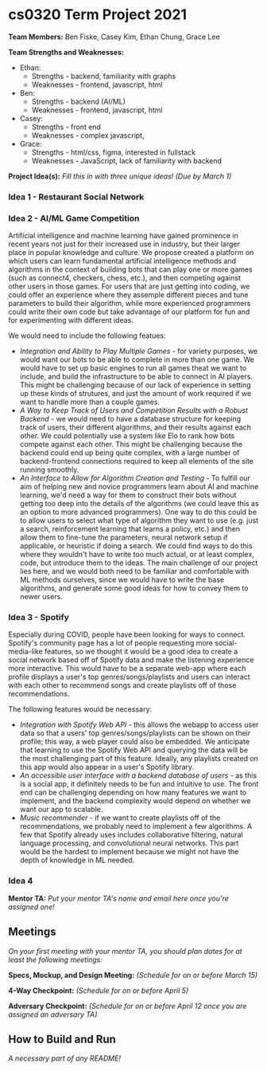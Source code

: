 # cs0320 Term Project 2021

**Team Members:** Ben Fiske, Casey Kim, Ethan Chung, Grace Lee

**Team Strengths and Weaknesses:**
* Ethan: 
  * Strengths - backend, familiarity with graphs
  * Weaknesses - frontend, javascript, html
* Ben: 
  * Strengths - backend (AI/ML)
  * Weaknesses - frontend, javascript, html
* Casey:
  * Strengths - front end
  * Weaknesses - complex javascript, 
* Grace:
  * Strengths - html/css, figma, interested in fullstack
  * Weaknesses - JavaScript, lack of familiarity with backend

**Project Idea(s):** _Fill this in with three unique ideas! (Due by March 1)_
### Idea 1 - Restaurant Social Network


### Idea 2 - AI/ML Game Competition
Artificial intelligence and machine learning have gained prominence in recent years not just for their increased use in industry, but their larger place in popular knowledge and culture. We propose created a platform on which users can learn fundamental artificial intelligence methods and algorithms in the context of building bots that can play one or more games (such as connect4, checkers, chess, etc.), and then competing against other users in those games. For users that are just getting into coding, we could offer an experience where they assemple different pieces and tune parameters to build their algorithm, while more experienced programmers could write their own code but take advantage of our platform for fun and for experimenting with different ideas.

We would need to include the following featues:
* *Integration and Ability to Play Multiple Games* - for variety purposes, we would want our bots to be able to complete in more than one game. We would have to set up basic engines to run all games theat we want to include, and build the infrastructure to be able to connect in AI players. This might be challenging because of our lack of experience in setting up these kinds of strutures, and just the amount of work required if we want to handle more than a couple games.
* *A Way to Keep Track of Users and Competition Results with a Robust Backend* - we would need to have a database structure for keeping track of users, their different algorithms, and their results against each other. We could potentially use a system like Elo to rank how bots compete against each other. This might be challenging because the backend could end up being quite complex, with a large number of backend-frontend connections required to keep all elements of the site running smoothly.
* *An Interface to Allow for Algorithm Creation and Testing* - To fulfill our aim of helping new and novice programmers learn about AI and machine learning, we'd need a way for them to construct their bots without getting too deep into the details of the algorithms (we could leave this as an option to more advanced programmers). One way to do this could be to allow users to select what type of algorithm they want to use (e.g. just a search, reinforcement learning that learns a policy, etc.) and then allow them to fine-tune the parameters, neural network setup if applicable, or heuristic if doing a search. We could find ways to do this where they wouldn't have to write too much actual, or at least complex, code, but introduce them to the ideas. The main challenge of our project lies here, and we would both need to be familiar and comfortable with ML methods ourselves, since we would have to write the base algorithms, and generate some good ideas for how to convey them to newer users.

### Idea 3 - Spotify
Especially during COVID, people have been looking for ways to connect. Spotify's
community page has a lot of people requesting more social-media-like
features, so we thought it would be a good idea to create a social network
based off of Spotify data and make the listening experience more
interactive. This would have to be a separate web-app where each profile
displays a user's top genres/songs/playlists and users can interact with each
other to recommend songs and create playlists off of those recommendations.

The following features would be necessary:
* *Integration with Spotify Web API* - this allows the webapp to access user data
  so that a users' top genres/songs/playlists can be shown on their profile;
  this way, a web player could also be embedded. We anticipate that learning
  to use the Spotify Web API and querying the data will be the most challenging
  part of this feature. Ideally, any playlists created on this app would also
  appear in a user's Spotify library.
* *An accessible user interface with a backend database of users* - as this is a
  social app, it definitely needs to be fun and intuitive to use. The front end
  can be challenging depending on how many features we want to implement, and
  the backend complexity would depend on whether we want our app to scalable.
* *Music recommender* - if we want to create playlists off of the recommendations,
  we probably need to implement a few algorithms. A few that Spotify already 
  uses includes collaborative filtering, natural language processing, and 
  convolutional neural networks. This part would be the hardest to implement
  because we might not have the depth of knowledge in ML needed.

### Idea 4


**Mentor TA:** _Put your mentor TA's name and email here once you're assigned one!_

## Meetings
_On your first meeting with your mentor TA, you should plan dates for at least the following meetings:_

**Specs, Mockup, and Design Meeting:** _(Schedule for on or before March 15)_

**4-Way Checkpoint:** _(Schedule for on or before April 5)_

**Adversary Checkpoint:** _(Schedule for on or before April 12 once you are assigned an adversary TA)_

## How to Build and Run
_A necessary part of any README!_
